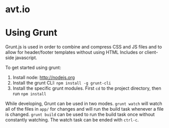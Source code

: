 avt.io
======

# Using Grunt
Grunt.js is used in order to combine and compress CSS and JS files and to allow for header/footer templates without using HTML Includes or client-side javascript.

To get started using grunt:

1. Install node: http://nodejs.org
2. Install the grunt CLI: `npm install -g grunt-cli`
3. Install the specific grunt modules. First `cd` to the project directory, then run `npm install`

While developing, Grunt can be used in two modes. `grunt watch` will watch all of the files in `app/` for changes and will run the build task whenever a file is changed. `grunt build` can be used to run the build task once without constantly watching. The watch task can be ended with `ctrl-c`.